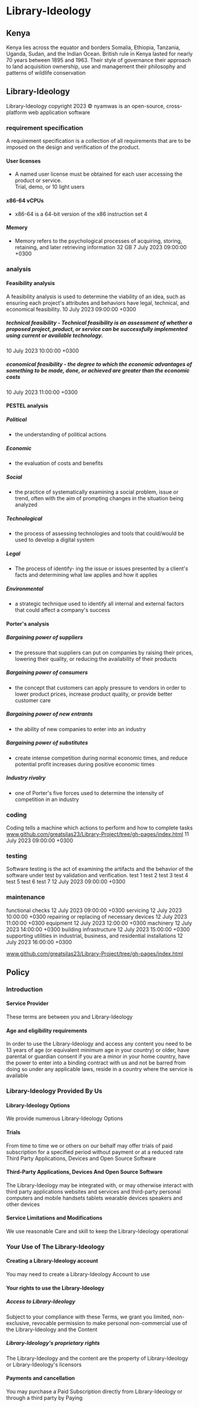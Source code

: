 # Library-Ideology
## Kenya
Kenya lies across the equator and borders Somalia, Ethiopia, Tanzania, Uganda, Sudan, and the Indian Ocean. British rule in Kenya lasted for nearly 70 years between 1895 and 1963. Their style of governance their approach to land acquisition ownership, use and management their philosophy and patterns of wildlife conservation

## Library-Ideology

Library-Ideology copyright 2023 <span>&copy;</span> nyamwas is an open-source, cross-platform web application software 


### requirement specification
A requirement specification is a collection of all requirements that are to be imposed on the design and verification of the product.

#### User licenses
 - A named user license must be obtained for each user accessing the product or service.    
Trial, demo, or 10 light users
#### x86-64 vCPUs
 - x86-64 is a 64-bit version of the x86 instruction set
4
#### Memory 
- Memory refers to the psychological processes of acquiring, storing, retaining, and later retrieving information
32 GB
7 July 2023 09:00:00 +0300

### analysis
#### Feasibility analysis
A feasibility analysis is used to determine the viability of an idea, such as ensuring each project's attributes and behaviors have legal, technical, and economical feasibility.
10 July 2023 09:00:00 +0300

##### technical feasibility - Technical feasibility is an assessment of whether a proposed project, product, or service can be successfully implemented using current or available technology.
10 July 2023 10:00:00 +0300
##### economical feasibility - the degree to which the economic advantages of something to be made, done, or achieved are greater than the economic costs
10 July 2023 11:00:00 +0300
#### PESTEL analysis
##### Political
 - the understanding of political actions
##### Economic
 - the evaluation of costs and benefits
##### Social 
- the practice of systematically examining a social problem, issue or trend, often with the aim of prompting changes in the situation being analyzed
##### Technological 
- the process of assessing technologies and tools that could/would be used to develop a digital system
##### Legal
 - The process of identify- ing the issue or issues presented by a client's facts and determining what law applies and how it applies
##### Environmental 
- a strategic technique used to identify all internal and external factors that could affect a company's success
#### Porter's analysis
##### Bargaining power of suppliers
 - the pressure that suppliers can put on companies by raising their prices, lowering their quality, or reducing the availability of their products

##### Bargaining power of consumers
 - the concept that customers can apply pressure to vendors in order to lower product prices, increase product quality, or provide better customer care

##### Bargaining power of new entrants
 - the ability of new companies to enter into an industry

##### Bargaining power of substitutes
 - create intense competition during normal economic times, and reduce potential profit increases during positive economic times

##### Industry rivalry
 - one of Porter's five forces used to determine the intensity of competition in an industry

### coding
Coding tells a machine which actions to perform and how to complete tasks
www.github.com/greatsilas23/Library-Project/tree/gh-pages/index.html 
11 July 2023 09:00:00 +0300

### testing
Software testing is the act of examining the artifacts and the behavior of the software under test by validation and verification.
test 1
test 2
test 3
test 4
test 5
test 6
test 7
12 July 2023 09:00:00 +0300

### maintenance
functional checks
12 July 2023 09:00:00 +0300
servicing
12 July 2023 10:00:00 +0300
repairing or replacing of necessary devices
12 July 2023 11:00:00 +0300
equipment
12 July 2023 12:00:00 +0300
machinery
12 July 2023 14:00:00 +0300
building infrastructure
12 July 2023 15:00:00 +0300
supporting utilities in industrial, business, and residential installations
12 July 2023 16:00:00 +0300

www.github.com/greatsilas23/Library-Project/tree/gh-pages/index.html 

## Policy
### Introduction 
#### Service Provider 

These terms are between you and Library-Ideology 
#### Age and eligibility requirements 

In order to use the Library-Ideology and access any content you need to be 13 years of age (or equivalent minimum age in your country) or older, have parental or guardian consent if you are a minor in your home country, have the power to enter into a binding contract with us and not be barred from doing so under any applicable laws, reside in a country where the service is available 

### Library-Ideology Provided By Us 
#### Library-Ideology Options

We provide numerous Library-Ideology Options 

#### Trials

From time to time we or others on our behalf may offer trials of paid subscription for a specified period without payment or at a reduced rate 
Third Party Applications, Devices and Open Source Software 

#### Third-Party Applications, Devices And Open Source Software 

The Library-Ideology may be integrated with, or may otherwise interact with third party applications websites and services and third-party personal computers and mobile handsets tablets wearable devices speakers and other devices 

#### Service Limitations and Modifications 

We use reasonable Care and skill to keep the Library-Ideology operational

### Your Use of The Library-Ideology
#### Creating a Library-Ideology account 

You may need to create a Library-Ideology Account to use 
#### Your rights to use the Library-Ideology


##### Access to Library-Ideology
Subject to your compliance with these Terms, we grant you limited, non-exclusive, revocable permission to make personal non-commercial use of the Library-Ideology and the Content
##### Library-Ideology's proprietary rights
The Library-Ideology and the content are the property of Library-Ideology or Library-Ideology's licensors 

#### Payments and cancellation
You may purchase a Paid Subscription directly from Library-Ideology or through a third party by Paying 








